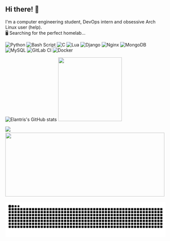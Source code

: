 ## Hi there! 👋 
I'm a computer engineering student, DevOps intern and obsessive Arch Linux user (help). <br/>
🖥️ Searching for the perfect homelab...

![Python](https://img.shields.io/badge/python-3670A0?style=for-the-badge&logo=python&logoColor=ffdd54) ![Bash Script](https://img.shields.io/badge/bash_script-%23121011.svg?style=for-the-badge&logo=gnu-bash&logoColor=white) ![C](https://img.shields.io/badge/c-%2300599C.svg?style=for-the-badge&logo=c&logoColor=white) ![Lua](https://img.shields.io/badge/lua-%232C2D72.svg?style=for-the-badge&logo=lua&logoColor=white) ![Django](https://img.shields.io/badge/django-%23092E20.svg?style=for-the-badge&logo=django&logoColor=white) ![Nginx](https://img.shields.io/badge/nginx-%23009639.svg?style=for-the-badge&logo=nginx&logoColor=white) ![MongoDB](https://img.shields.io/badge/MongoDB-%234ea94b.svg?style=for-the-badge&logo=mongodb&logoColor=white) ![MySQL](https://img.shields.io/badge/mysql-4479A1.svg?style=for-the-badge&logo=mysql&logoColor=white) ![GitLab CI](https://img.shields.io/badge/gitlab%20CI-%23181717.svg?style=for-the-badge&logo=gitlab&logoColor=white) ![Docker](https://img.shields.io/badge/docker-%230db7ed.svg?style=for-the-badge&logo=docker&logoColor=white)


![Elantris's GitHub stats](https://github-readme-stats.vercel.app/api?username=Elantriss&show_icons=true&theme=dark)
<img src= "https://i.pinimg.com/1200x/00/9e/7a/009e7a126f45a4c3be34bfe3ef84e6f0.jpg" width="200" height="200"/>

![](https://github-readme-stats.vercel.app/api/top-langs/?username=Elantriss&theme=dark&hide_border=false&include_all_commits=false&count_private=false&layout=compact)
<img src= "https://i.pinimg.com/736x/17/ed/cb/17edcbe1f080fa8bbcd13d9689b9effb.jpg" width="500" height="200"/>

<div align=center>
<img src="https://raw.githubusercontent.com/Elantriss/Elantriss/output/snake.svg" alt="Snake animation" />
</div>
